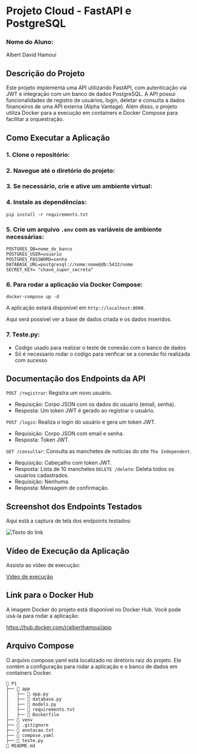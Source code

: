 # Projeto Cloud - FastAPI e PostgreSQL

### Nome do Aluno:
Albert David Hamoui

## Descrição do Projeto
Este projeto implementa uma API utilizando FastAPI, com autenticação via JWT e integração com um banco de dados PostgreSQL. A API possui funcionalidades de registro de usuários, login, deletar e consulta a dados financeiros de uma API externa (Alpha Vantage). Além disso, o projeto utiliza Docker para a execução em containers e Docker Compose para facilitar a orquestração.



## Como Executar a Aplicação

### 1. Clone o repositório:
### 2. Navegue até o diretório do projeto:
### 3. Se necessário, crie e ative um ambiente virtual:
### 4. Instale as dependências:
```
pip install -r requirements.txt
```

### 5. Crie um arquivo `.env` com as variáveis de ambiente necessárias:
```
POSTGRES_DB=nome_do_banco
POSTGRES_USER=usuario
POSTGRES_PASSWORD=senha
DATABASE_URL=postgresql://nome:nome@db:5432/nome
SECRET_KEY= "chave_super_secreta"
```

### 6. Para rodar a aplicação via Docker Compose:
```
docker-compose up -d
```
A aplicação estará disponível em `http://localhost:8000`.

Aqui será possível ver a base de dados criada e os dados inseridos.

### 7. Teste.py:
- Codigo usado para realizar o teste de conexão com o banco de dados
- Só é necessario rodar o codigo para verificar se a conexão foi realizada com sucesso


## Documentação dos Endpoints da API
`POST /registrar`: Registra um novo usuário.

- Requisição: Corpo JSON com os dados do usuário (email, senha).
- Resposta: Um token JWT é gerado ao registrar o usuário.


`POST /login`: Realiza o login do usuário e gera um token JWT.
- Requisição: Corpo JSON com email e senha.
- Resposta: Token JWT.


`GET /consultar`: Consulta as manchetes de notícias do site `The Independent`.
- Requisição: Cabeçalho com token JWT.
- Resposta: Lista de 10 manchetes
`DELETE /delete`: Deleta todos os usuários cadastrados.
- Requisição: Nenhuma.
- Resposta: Mensagem de confirmação.



## Screenshot dos Endpoints Testados
Aqui está a captura de tela dos endpoints testados:
 <!-- colocar imagem aleatoria -->
![Texto do link]()



## Vídeo de Execução da Aplicação
Assista ao vídeo de execução:

[Vídeo de execução](https://link-para-o-video.com)


## Link para o Docker Hub
A imagem Docker do projeto está disponível no Docker Hub. Você pode usá-la para rodar a aplicação:

https://hub.docker.com/r/alberthamoui/app


## Arquivo Compose
O arquivo compose.yaml está localizado no diretório raiz do projeto. Ele contém a configuração para rodar a aplicação e o banco de dados em containers Docker.


```
📁 P1
├── 📁 app 
│   ├── 📄 app.py
│   ├── 📄 database.py 
│   ├── 📄 models.py 
│   ├── 📄 requirements.txt 
│   ├── 📄 Dockerfile
├── 📁 venv
├── 📄 .gitignore
├── 📄 anotacao.txt
├── 📄 compose.yaml
├── 📄 teste.py
📄 README.md
```